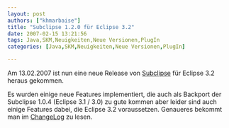 ```yaml
---
layout: post
authors: ["khmarbaise"]
title: "Subclipse 1.2.0 für Eclipse 3.2"
date: 2007-02-15 13:21:56
tags: Java,SKM,Neuigkeiten,Neue Versionen,PlugIn
categories: [Java,SKM,Neuigkeiten,Neue Versionen,PlugIn]

---
```

Am 13.02.2007 ist nun eine neue Release von <a href="http://subclipse.tigris.org"  title="Subclipse">Subclipse</a> für Eclipse 3.2 heraus gekommen.

Es wurden einige neue Features implementiert, die auch als Backport der Subclipse 1.0.4 (Eclipse 3.1 / 3.0) zu gute kommen aber leider sind auch 
einige Features dabei, die Eclipse 3.2 voraussetzen. Genaueres bekommt man im 
<a href="http://subclipse.tigris.org/subclipse_1.2.x/changes.html"  title="ChangeLog">ChangeLog</a> zu lesen.
